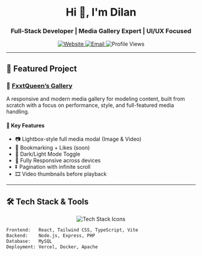<h1 align="center">Hi 👋, I'm Dilan</h1>
<h3 align="center">Full-Stack Developer | Media Gallery Expert | UI/UX Focused</h3>

<p align="center">
  <a href="https://fxxtqueens.site" target="_blank">
    <img alt="Website" src="https://img.shields.io/badge/🌐%20FxxtQueen's%20Gallery-Visit%20Site-blueviolet?style=flat-square">
  </a>
  <a href="mailto:your@email.com">
    <img alt="Email" src="https://img.shields.io/badge/📫%20Email%20Me-your@email.com-blue?style=flat-square">
  </a>
  <img src="https://komarev.com/ghpvc/?username=dilandev0010&style=flat-square&color=green" alt="Profile Views" />
</p>

---

## 🚀 Featured Project

### 👣 [FxxtQueen’s Gallery](https://fxxtqueens.site/)

A responsive and modern media gallery for modeling content, built from scratch with a focus on performance, style, and full-featured media handling.

#### 🔧 Key Features
- 📷 Lightbox-style full media modal (Image & Video)
- 💾 Bookmarking + Likes (soon)
- 🌙 Dark/Light Mode Toggle
- 📱 Fully Responsive across devices
- ⏬ Pagination with infinite scroll
- 🎞️ Video thumbnails before playback

---

## 🛠️ Tech Stack & Tools

<p align="center">
  <img src="https://skillicons.dev/icons?i=react,typescript,tailwind,nodejs,express,php,mysql,docker,vite,vercel" alt="Tech Stack Icons" />
</p>

```txt
Frontend:   React, Tailwind CSS, TypeScript, Vite  
Backend:    Node.js, Express, PHP  
Database:   MySQL  
Deployment: Vercel, Docker, Apache  
